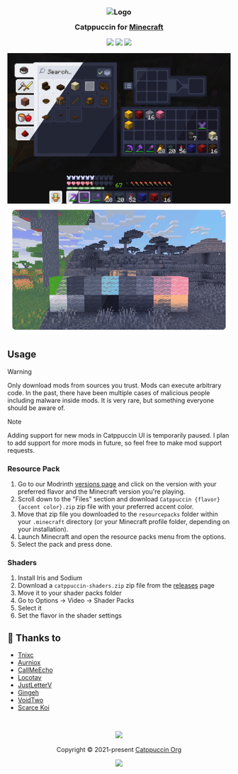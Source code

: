 <h3 align="center">
	<img src="https://raw.githubusercontent.com/catppuccin/catppuccin/main/assets/logos/exports/1544x1544_circle.png" width="100" alt="Logo"/><br/>
	<img src="https://raw.githubusercontent.com/catppuccin/catppuccin/main/assets/misc/transparent.png" height="30" width="0px"/>
	Catppuccin for <a href="https://minecraft.net">Minecraft</a>
	<img src="https://raw.githubusercontent.com/catppuccin/catppuccin/main/assets/misc/transparent.png" height="30" width="0px"/>
</h3>

<p align="center">
	<a href="https://github.com/catppuccin/minecraft/stargazers"><img src="https://img.shields.io/github/stars/catppuccin/minecraft?colorA=363a4f&colorB=b7bdf8&style=for-the-badge"></a>
	<a href="https://github.com/catppuccin/minecraft/issues"><img src="https://img.shields.io/github/issues/catppuccin/minecraft?colorA=363a4f&colorB=f5a97f&style=for-the-badge"></a>
	<a href="https://github.com/catppuccin/minecraft/contributors"><img src="https://img.shields.io/github/contributors/catppuccin/minecraft?colorA=363a4f&colorB=a6da95&style=for-the-badge"></a>
</p>

<p align="center">
	<img src="assets/textures-preview.jpg"/>
	<img src="assets/shaders-preview.webp"/>
</p>

## Usage
> [!WARNING]
Only download mods from sources you trust. Mods can execute arbitrary code. In the past, there have been multiple cases of malicious people including malware inside mods. It is very rare, but something everyone should be aware of.

> [!NOTE]
Adding support for new mods in Catppuccin UI is temporarily paused. I plan to add support for more mods in future, so feel free to make mod support requests.


### Resource Pack
1. Go to our Modrinth [versions page](https://modrinth.com/resourcepack/catppuccin-ui/versions) and click on the version with your preferred flavor and the Minecraft version you're playing.
2. Scroll down to the "Files" section and download `Catppuccin {flavor} {accent color}.zip` zip file with your preferred accent color.
3. Move that zip file you downloaded to the `resourcepacks` folder within your `.minecraft` directory (or your Minecraft profile folder, depending on your installation).
4. Launch Minecraft and open the resource packs menu from the options.
5. Select the pack and press done.

### Shaders
1. Install Iris and Sodium
2. Download a `catppuccin-shaders.zip` zip file from the [releases](https://github.com/catppuccin/minecraft/releases) page
3. Move it to your shader packs folder
4. Go to Options -> Video -> Shader Packs
5. Select it
6. Set the flavor in the shader settings

## 💝 Thanks to

- [Tnixc](https://github.com/Tnixc)
- [Aurniox](https://github.com/Aurn1ox)
- [CallMeEcho](https://github.com/CallMeEchoCodes)
- [Locotay](https://github.com/andreasgrafen)
- [JustLetterV](https://github.com/JustLetterV)
- [Gingeh](https://github.com/Gingeh)
- [VoidTwo](https://github.com/VoidTwo)
- [Scarce Koi](https://github.com/scarcekoi)

&nbsp;

<p align="center">
	<img src="https://raw.githubusercontent.com/catppuccin/catppuccin/main/assets/footers/gray0_ctp_on_line.svg?sanitize=true" />
</p>

<p align="center">
	Copyright &copy; 2021-present <a href="https://github.com/catppuccin" target="_blank">Catppuccin Org</a>
</p>

<p align="center">
	<a href="https://github.com/catppuccin/catppuccin/blob/main/LICENSE"><img src="https://img.shields.io/static/v1.svg?style=for-the-badge&label=License&message=MIT&logoColor=d9e0ee&colorA=363a4f&colorB=b7bdf8"/></a>
</p>
